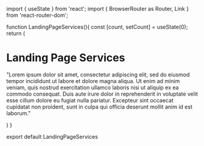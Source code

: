 import { useState } from 'react';
import { BrowserRouter as Router, Link } from 'react-router-dom';

function LandingPageServices(){
  const [count, setCount] = useState(0);
  return (
    <Router>
      <Navbar/>
      <div>
        <h1>Landing Page Services</h1>
        <p>"Lorem ipsum dolor sit amet, consectetur adipiscing elit, sed do eiusmod tempor incididunt ut labore et dolore magna aliqua. Ut enim ad minim veniam, quis nostrud exercitation ullamco laboris nisi ut aliquip ex ea commodo consequat. Duis aute irure dolor in reprehenderit in voluptate velit esse cillum dolore eu fugiat nulla pariatur. Excepteur sint occaecat cupidatat non proident, sunt in culpa qui officia deserunt mollit anim id est laborum."</p>
      </div>
      <Contact/>
      </Router>
  )
}

export default LandingPageServices